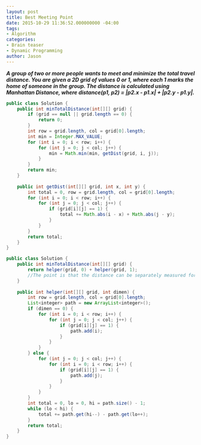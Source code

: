 ```yaml
---
layout: post
title: Best Meeting Point
date: 2015-10-29 11:36:52.000000000 -04:00
tags:
- Algorithm
categories:
- Brain teaser
- Dynamic Programming
author: Jason
---
```

<p><strong><em>A group of two or more people wants to meet and minimize the total travel distance. You are given a 2D grid of values 0 or 1, where each 1 marks the home of someone in the group. The distance is calculated using Manhattan Distance, where distance(p1, p2) = |p2.x - p1.x| + |p2.y - p1.y|.</em></strong></p>


``` java
public class Solution {
    public int minTotalDistance(int[][] grid) {
        if (grid == null || grid.length == 0) {
            return 0;
        }
        int row = grid.length, col = grid[0].length;
        int min = Integer.MAX_VALUE;
        for (int i = 0; i < row; i++) {
            for (int j = 0; j < col; j++) {
                min = Math.min(min, getDist(grid, i, j));
            }
        }
        return min;
    }
    
    public int getDist(int[][] grid, int x, int y) {
        int total = 0, row = grid.length, col = grid[0].length;
        for (int i = 0; i < row; i++) {
            for (int j = 0; j < col; j++) {
                if (grid[i][j] == 1) {
                    total += Math.abs(i - x) + Math.abs(j - y);
                }
            }
        }
        return total;
    }
}
```

``` java
public class Solution {
    public int minTotalDistance(int[][] grid) {
        return helper(grid, 0) + helper(grid, 1);
        //The point is that the distance can be separately measured for the horizontal and vertical directions, and the optimal point can also be chosen separately.
    }
    
    public int helper(int[][] grid, int dimen) {
        int row = grid.length, col = grid[0].length;
        List<integer> path = new ArrayList<integer>();
        if (dimen == 0) {
            for (int i = 0; i < row; i++) {
                for (int j = 0; j < col; j++) {
                    if (grid[i][j] == 1) {
                        path.add(i);
                    }
                }
            }
        } else {
            for (int j = 0; j < col; j++) {
                for (int i = 0; i < row; i++) {
                    if (grid[i][j] == 1) {
                        path.add(j);
                    }
                }
            }
        }
        int total = 0, lo = 0, hi = path.size() - 1;
        while (lo < hi) {
            total += path.get(hi--) - path.get(lo++);
        }
        return total;
    }
}
```
